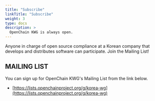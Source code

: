 ```yaml
---
title: "Subscribe"
linkTitle: "Subscribe"
weight: 3
type: docs
description: >
  OpenChain KWG is always open.
---
```




Anyone in charge of open source compliance at a Korean company that develops and distributes software can participate. Join the Mailing List!

## MAILING LIST

You can sign up for OpenChain KWG's Mailing List from the link below.

* [https://lists.openchainproject.org/g/korea-wg](https://lists.openchainproject.org/g/korea-wg)
